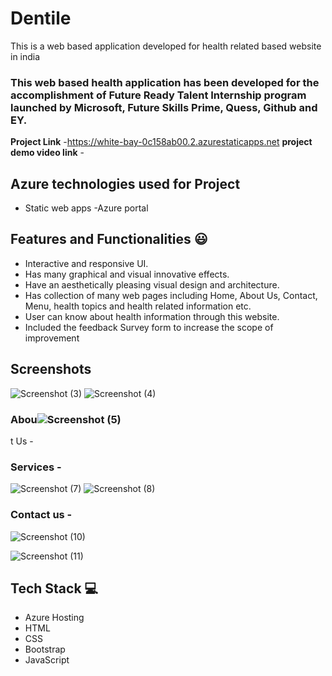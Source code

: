 # Dentile

This is a web based application developed for health related based website in india

### This web based health application has been developed for the accomplishment of Future Ready Talent Internship program launched by Microsoft, Future Skills Prime, Quess, Github and EY.


**Project Link** -https://white-bay-0c158ab00.2.azurestaticapps.net
**project demo video link** - 

## Azure technologies used for Project

- Static web apps
-Azure portal

## Features and Functionalities 😃

- Interactive and responsive UI.
- Has many graphical and visual innovative effects.
- Have an aesthetically pleasing visual design and architecture.
- Has collection of many web pages including Home, About Us, Contact, Menu, health topics and health related information etc.
- User can know about health information through this website.
- Included the feedback Survey form to increase the scope of improvement 

## Screenshots




   ![Screenshot (3)](https://user-images.githubusercontent.com/118875076/207520486-9a9c413e-c0d8-4d66-9c79-ecd37ee09d03.png)
![Screenshot (4)](https://user-images.githubusercontent.com/118875076/207520509-a8a86761-69e3-4ee3-a654-6f96129812a1.png)


### Abou![Screenshot (5)](https://user-images.githubusercontent.com/118875076/207520532-32846366-fd96-44f2-b585-aaa3e1fc9e70.png)
t Us -



### Services -


![Screenshot (7)](https://user-images.githubusercontent.com/118875076/207520569-413f0c16-fd1e-4955-afce-75d37bf241d1.png)
![Screenshot (8)](https://user-images.githubusercontent.com/118875076/207520590-f16b1aaa-25e1-4dfc-8ef1-9914578b520d.png)

### Contact us -


![Screenshot (10)](https://user-images.githubusercontent.com/118875076/207520654-d0d4ce7a-db02-4a61-8f31-524e9ed78755.png)

![Screenshot (11)](https://user-images.githubusercontent.com/118875076/207520740-db1c7dd1-11a4-4bf1-988f-36e809a0bc6b.png)




## Tech Stack 💻

- Azure Hosting
- HTML
- CSS
- Bootstrap
- JavaScript
